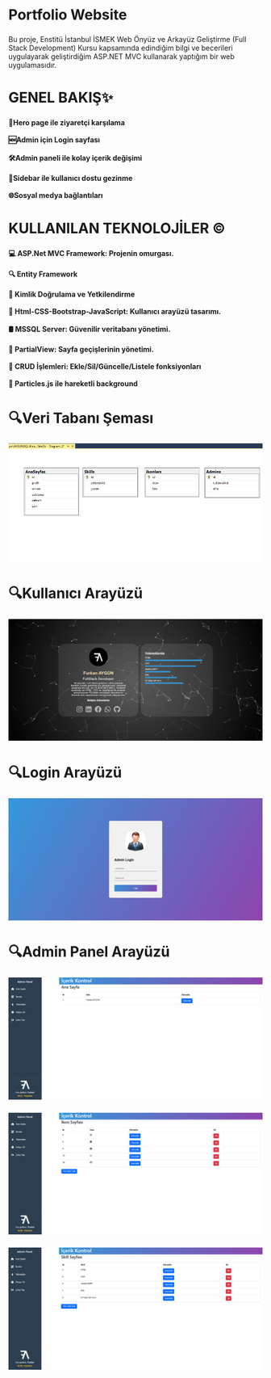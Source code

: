 <h1 align="left">Portfolio Website</h1>

###

<p align="left">Bu proje, Enstitü İstanbul İSMEK Web Önyüz ve Arkayüz Geliştirme (Full Stack Development) Kursu kapsamında edindiğim bilgi ve becerileri uygulayarak geliştirdiğim ASP.NET MVC kullanarak yaptığım bir web uygulamasıdır.</p>

###

<h1 align="left">GENEL BAKIŞ✨</h1>

###

<h4 align="left">📄Hero page ile ziyaretçi karşılama<br><br>🆕Admin için Login sayfası<br><br>🛠️Admin paneli ile kolay içerik değişimi<br><br>🧭Sidebar ile kullanıcı dostu gezinme<br><br>🌐Sosyal medya bağlantıları</h4>

###

<h1 align="left">KULLANILAN TEKNOLOJİLER ©️</h1>

###

<h4 align="left">💻 ASP.Net MVC Framework: Projenin omurgası.<br><br>🔍 Entity Framework<br><br>🔧 Kimlik Doğrulama ve Yetkilendirme<br><br>🎨 Html-CSS-Bootstrap-JavaScript: Kullanıcı arayüzü tasarımı.<br><br>🛢️ MSSQL Server: Güvenilir veritabanı yönetimi.<br><br>📑 PartialView: Sayfa geçişlerinin yönetimi.<br><br>📝 CRUD İşlemleri: Ekle/Sil/Güncelle/Listele fonksiyonları<br><br>📜 Particles.js ile hareketli background</h4>

###

<h1 align="left">🔍Veri Tabanı Şeması</h1>

###

  ![alt text](https://github.com/furkanaygunn/MyPortfolio/blob/f6015ab9faf41610ac1625eb2bd1e26bb6a2e4bb/proje-images/2.png)

###

<h1 align="left">🔍Kullanıcı Arayüzü</h1>

###

![alt text](https://github.com/furkanaygunn/MyPortfolio/blob/6901efb2e9a73882f436ece01490f9dd28c9e86e/proje-images/1.png)

###

<h1 align="left">🔍Login Arayüzü</h1>

###

![alt text](https://github.com/furkanaygunn/MyPortfolio/blob/6901efb2e9a73882f436ece01490f9dd28c9e86e/proje-images/3.png)

###

<h1 align="left">🔍Admin Panel Arayüzü</h1>

###

![alt text](https://github.com/furkanaygunn/MyPortfolio/blob/6901efb2e9a73882f436ece01490f9dd28c9e86e/proje-images/4.png)

###

![alt text](https://github.com/furkanaygunn/MyPortfolio/blob/6901efb2e9a73882f436ece01490f9dd28c9e86e/proje-images/5.png)

###

![alt text](https://github.com/furkanaygunn/MyPortfolio/blob/6901efb2e9a73882f436ece01490f9dd28c9e86e/proje-images/6.png)

###
